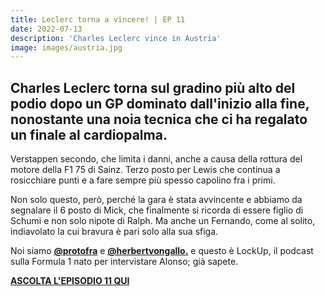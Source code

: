 ```yaml
---
title: Leclerc torna a vincere! | EP 11
date: 2022-07-13
description: 'Charles Leclerc vince in Austria'
image: images/austria.jpg
---
```


## Charles Leclerc torna sul gradino più alto del podio dopo un GP dominato dall'inizio alla fine, nonostante una noia tecnica che ci ha regalato un finale al cardiopalma. 

Verstappen secondo, che limita i danni, anche a causa della rottura del motore della F1 75 di Sainz. Terzo posto per Lewis che continua a rosicchiare punti e a fare sempre più spesso capolino fra i primi. 

Non solo questo, però, perché la gara è stata avvincente e abbiamo da segnalare il 6 posto di Mick, che finalmente si ricorda di essere figlio di Schumi e non solo nipote di Ralph. 
Ma anche un Fernando, come al solito, indiavolato la cui bravura è pari solo alla sua sfiga.

Noi siamo **[@protofra](https://www.instagram.com/protofra/?hl=it)** e **[@herbertvongallo.](https://www.instagram.com/herbertvongallo/?hl=it)** e questo è LockUp, il podcast sulla Formula 1 nato per intervistare Alonso; già sapete. 


**[ASCOLTA L'EPISODIO 11 QUI](https://open.spotify.com/episode/3MaGMuZ3l5U0HTXQEAGApp?si=0e1c16e6f3ce44a1)**